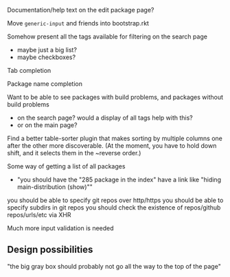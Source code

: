Documentation/help text on the edit package page?

Move `generic-input` and friends into bootstrap.rkt

Somehow present all the tags available for filtering on the search page
 - maybe just a big list?
 - maybe checkboxes?

Tab completion

Package name completion

Want to be able to see packages with build problems, and packages without build problems
 - on the search page? would a display of all tags help with this?
 - or on the main page?

Find a better table-sorter plugin that makes sorting by multiple
columns one after the other more discoverable. (At the moment, you
have to hold down shift, and it selects them in the ~reverse order.)

Some way of getting a list of all packages
 - "you should have the "285 package in the index" have a link like "hiding main-distribution (show)""

you should be able to specify git repos over http/https
you should be able to specify subdirs in git repos
you should check the existence of repos/github repos/urls/etc via XHR

Much more input validation is needed

## Design possibilities

"the big gray box should probably not go all the way to the top of the page"
